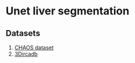 # Unet liver segmentation

## Datasets
1. [CHAOS dataset](https://doi.org/10.5281/zenodo.3362844)
2. [3Dircadb]()
